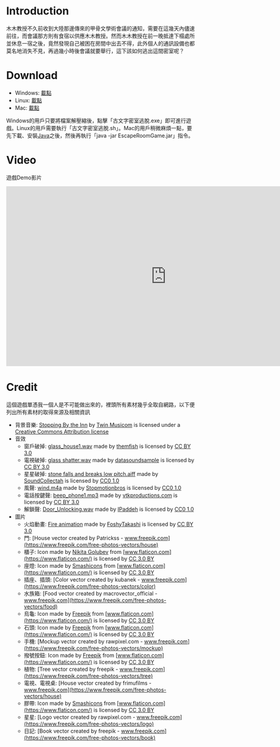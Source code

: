 # Introduction
木木教授不久前收到大陸那邊傳來的甲骨文學術會議的通知，需要在這幾天內儘速前往，而會議那方則有食宿以供應木木教授。然而木木教授在前一晚抵達下榻處所並休息一宿之後，竟然發現自己被困在房間中出去不得，此外個人的通訊設備也都莫名地消失不見，再過幾小時後會議就要舉行，這下該如何逃出這間密室呢？

# Download
- Windows: [載點](https://github.com/gotchamana/EscapeRoomGame/releases/download/v1.0/Windows.zip)
- Linux: [載點](https://github.com/gotchamana/EscapeRoomGame/releases/download/v1.0/Linux.zip)
- Mac: [載點](https://github.com/gotchamana/EscapeRoomGame/releases/download/v1.0/Mac.zip)

Windows的用戶只要將檔案解壓縮後，點擊「古文字密室逃脫.exe」即可進行遊戲。Linux的用戶需要執行「古文字密室逃脫.sh」。Mac的用戶稍微麻煩一點，要先下載、安裝[Java](https://www.java.com/zh_TW/)之後，然後再執行「java -jar EscapeRoomGame.jar」指令。

# Video
遊戲Demo影片
<iframe width="853" height="480" src="https://www.youtube.com/embed/sD5sO0TCWYM" frameborder="0" allow="accelerometer; autoplay; encrypted-media; gyroscope; picture-in-picture" allowfullscreen></iframe>

# Credit
這個遊戲單憑我一個人是不可能做出來的，裡頭所有素材幾乎全取自網路，以下便列出所有素材的取得來源及相關資訊
- 背景音樂: [Stopping By the Inn](http://www.twinmusicom.org/song/298/stopping-by-the-inn) by [Twin Musicom](http://www.twinmusicom.org) is licensed under a [Creative Commons Attribution license](https://creativecommons.org/licenses/by/4.0/)
- 音效
   - 窗戶破掉: [glass_house1.wav](https://freesound.org/people/themfish/sounds/34201/) made by [themfish](https://freesound.org/people/themfish/) is licensed by [CC BY 3.0](https://creativecommons.org/licenses/by/3.0/)
   - 電視破掉: [glass shatter.wav](https://freesound.org/people/datasoundsample/sounds/41348/) made by [datasoundsample](https://freesound.org/people/datasoundsample/) is licensed by [CC BY 3.0](https://creativecommons.org/licenses/by/3.0/)
   - 星星破掉: [stone falls and breaks low pitch.aiff](https://freesound.org/people/SoundCollectah/sounds/109360/) made by [SoundCollectah](https://freesound.org/people/SoundCollectah/) is licensed by [CC0 1.0](https://creativecommons.org/publicdomain/zero/1.0/)
   - 風聲: [wind.m4a](https://freesound.org/people/Stopmotionbros/sounds/438991/) made by [Stopmotionbros](https://freesound.org/people/Stopmotionbros/) is licensed by [CC0 1.0](https://creativecommons.org/publicdomain/zero/1.0/)
   - 電話按鍵聲: [beep_phone1.mp3](https://freesound.org/people/vtkproductions.com/sounds/64085/) made by [vtkproductions.com](https://freesound.org/people/vtkproductions.com/) is licensed by [CC BY 3.0](https://creativecommons.org/licenses/by/3.0/)
   - 解鎖聲: [Door_Unlocking.wav](https://freesound.org/people/IPaddeh/sounds/422852/) made by [IPaddeh](https://freesound.org/people/IPaddeh/) is licensed by [CC0 1.0](https://creativecommons.org/publicdomain/zero/1.0/)
- 圖片
   - 火焰動畫: [Fire animation](https://opengameart.org/content/9-frame-fire-animation-16x-32x-64x) made by [FoshyTakashi](https://opengameart.org/users/foshytakashi) is licensed by [CC BY 3.0](https://creativecommons.org/licenses/by/3.0/deed.en)
   - 門: [House vector created by Patrickss - www.freepik.com](https://www.freepik.com/free-photos-vectors/house)
   - 櫃子: Icon made by [Nikita Golubev](https://www.flaticon.com/authors/nikita-golubev) from [www.flaticon.com](https://www.flaticon.com/) is licensed by [CC 3.0 BY](http://creativecommons.org/licenses/by/3.0/)
   - 座燈: Icon made by [Smashicons](https://www.flaticon.com/authors/smashicons) from [www.flaticon.com](https://www.flaticon.com/) is licensed by [CC 3.0 BY](http://creativecommons.org/licenses/by/3.0/)
   - 插座、插頭: [Color vector created by kubanek - www.freepik.com](https://www.freepik.com/free-photos-vectors/color)
   - 水族箱: [Food vector created by macrovector_official - www.freepik.com](https://www.freepik.com/free-photos-vectors/food)
   - 烏龜: Icon made by [Freepik](https://www.freepik.com/) from [www.flaticon.com](https://www.flaticon.com/) is licensed by [CC 3.0 BY](http://creativecommons.org/licenses/by/3.0/)
   - 石頭: Icon made by [Freepik](https://www.freepik.com/) from [www.flaticon.com](https://www.flaticon.com/) is licensed by [CC 3.0 BY](http://creativecommons.org/licenses/by/3.0/)
   - 手機: [Mockup vector created by rawpixel.com - www.freepik.com](https://www.freepik.com/free-photos-vectors/mockup)
   - 撥號按鈕: Icon made by [Freepik](https://www.freepik.com/) from [www.flaticon.com](https://www.flaticon.com/) is licensed by [CC 3.0 BY](http://creativecommons.org/licenses/by/3.0/)
   - 植物: [Tree vector created by freepik - www.freepik.com](https://www.freepik.com/free-photos-vectors/tree)
   - 電視、電視桌: [House vector created by frimufilms - www.freepik.com](https://www.freepik.com/free-photos-vectors/house)
   - 膠帶: Icon made by [Smashicons](https://www.flaticon.com/authors/smashicons) from [www.flaticon.com](https://www.flaticon.com/) is licensed by [CC 3.0 BY](http://creativecommons.org/licenses/by/3.0/)
   - 星星: [Logo vector created by rawpixel.com - www.freepik.com](https://www.freepik.com/free-photos-vectors/logo)
   - 日記: [Book vector created by freepik - www.freepik.com](https://www.freepik.com/free-photos-vectors/book)
